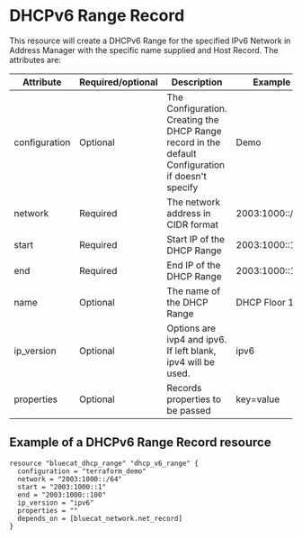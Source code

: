 # DHCPv6 Range Record
This resource will create a DHCPv6 Range for the specified IPv6 Network in Address Manager with the specific name supplied and Host Record. The attributes are:

| Attribute | Required/optional | Description | Example        |
| --- | --- | --- |----------------|
| configuration | Optional | The Configuration. Creating the DHCP Range record in the default Configuration if doesn't specify | Demo           |
| network | Required |  The network address in CIDR format | 2003:1000::/64 |
| start | Required | Start IP of the DHCP Range | 2003:1000::1   |
| end | Required | End IP of the DHCP Range | 2003:1000::100 |
| name          | Optional | The name of the DHCP Range | DHCP Floor 1   |
| ip_version    | Optional | Options are ivp4 and ipv6. If left blank, ipv4 will be used. | ipv6           |
| properties | Optional | Records properties to be passed | key=value      |


## Example of a DHCPv6 Range Record resource

    resource "bluecat_dhcp_range" "dhcp_v6_range" {
      configuration = "terraform_demo"
      network = "2003:1000::/64"
      start = "2003:1000::1"
      end = "2003:1000::100"
      ip_version = "ipv6"
      properties = ""
      depends_on = [bluecat_network.net_record]
    }